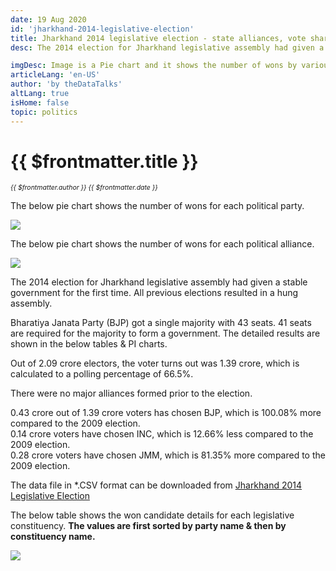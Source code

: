 ```yaml
---
date: 19 Aug 2020
id: 'jharkhand-2014-legislative-election'
title: Jharkhand 2014 legislative election - state alliances, vote share, seats won and key events.
desc: The 2014 election for Jharkhand legislative assembly had given a stable government for the first time. All previous elections resulted in a hung assembly. Bharatiya Janata Party (BJP) got a single majority with

imgDesc: Image is a Pie chart and it shows the number of wons by various alliances in the state.
articleLang: 'en-US'
author: 'by theDataTalks'
altLang: true
isHome: false
topic: politics
---
```


<altLang />

# {{ $frontmatter.title }}
<i style="font-size: 0.75em;"> {{ $frontmatter.author }} {{ $frontmatter.date }} </i>

The below pie chart shows the number of wons for each political party.  

![](/img/politics/jharkhand-2014-legislative-election/jh-2014-election-1.png)

The below pie chart shows the number of wons for each political alliance.  

![](/img/politics/jharkhand-2014-legislative-election/jh-2014-election-2.png)

The 2014 election for Jharkhand legislative assembly had given a stable government for the first time. All previous elections resulted in a hung assembly.  

Bharatiya Janata Party (BJP) got a single majority with 43 seats. 41 seats are required for the majority to form a government. The detailed results are shown in the below tables & PI charts.  

Out of 2.09 crore electors, the voter turns out was 1.39 crore, which is calculated to a polling percentage of 66.5%.  

There were no major alliances formed prior to the election.  

0.43 crore out of 1.39 crore voters has chosen BJP, which is 100.08% more compared to the 2009 election.  
0.14 crore voters have chosen INC, which is 12.66% less compared to the 2009 election.  
0.28 crore voters have chosen JMM, which is 81.35% more compared to the 2009 election. 

The data file in \*.CSV format can be downloaded from [Jharkhand 2014 Legislative Election](http://thedatatalks.in/datas/politics/jharkhand-2014-legislative-election.csv)

The below table shows the won candidate details for each legislative constituency.
**The values are first sorted by party name & then by constituency name.**

![](/img/politics/jharkhand-2014-legislative-election/jh-2014-election-3.png)


<style>

</style>